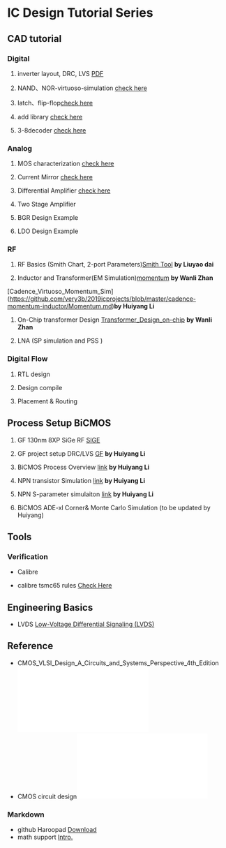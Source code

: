 # IC Design Tutorial Series




## CAD tutorial

### Digital
1. inverter layout, DRC, LVS [PDF](./inverter/t1_inverter.pdf)

1. NAND、NOR-virtuoso-simulation [check here](NAND、NOR-virtuoso-simulation/NAND与NOR的virtuoso仿真.md)

1. latch、flip-flop[check here](dff/dff-virtuoso-simulation.md)

1. add library [check here](https://github.com/very3b/Susee/blob/master/add%20library.md)

1. 3-8decoder [check here](3-8decoder.md)

### Analog

1. MOS characterization  [check here](nmos-analog.md)

1. Current Mirror  [check here](current-mirror.md)

1. Differential Amplifier [check here](differential-amplifier/differential-amplifier-big.md)

1. Two Stage Amplifier

1. BGR Design Example

1. LDO Design Example 




### RF 

1. RF Basics (Smith Chart, 2-port Parameters)[Smith Tool](https://github.com/very3b/Susee/blob/master/smith.md) **by Liuyao dai**

1. Inductor and Transformer(EM Simulation)[momentum](https://github.com/very3b/2019icprojects/blob/master/Simulation%20of%20an%20inductor%20using%20ADS/Procedure.md) **by Wanli Zhan**

[Cadence_Virtuoso_Momentum_Sim] 
(https://github.com/very3b/2019icprojects/blob/master/cadence-momentum-inductor/Momentum.md)**by Huiyang Li**

1. On-Chip transformer Design 
[Transformer_Design_on-chip](https://github.com/very3b/2019icprojects/blob/master/Design%20of%20transformer%20balun/Design%20of%20transformer%20balun.md)  **by Wanli Zhan**



1. LNA (SP simulation and PSS )


### Digital Flow

1. RTL design

1. Design compile

1. Placement & Routing

## Process Setup  BiCMOS
1. GF 130nm 8XP SiGe RF [SIGE](./srv/README.md)
1. GF project setup DRC/LVS [GF](https://github.com/very3b/2019icprojects/blob/master/setupDRC-LVS/cadence%20open%20PDK.md)  **by Huiyang Li**

1. BiCMOS Process Overview [link](https://github.com/very3b/2019icprojects/blob/master/KeypointDesignManual/keypoint.md )  **by Huiyang Li**

1. NPN transistor Simulation [link](https://github.com/very3b/2019icprojects/blob/master/npnbeta-verify.md)  **by Huiyang Li**

1. NPN S-parameter simulaiton  [link](https://github.com/very3b/2019icprojects/blob/master/KeypointDesignManual/SparameterConerMonte.md) **by Huiyang Li**

1. BiCMOS ADE-xl Corner& Monte Carlo Simulation (to be updated by Huiyang)

## Tools
### Verification
* Calibre
- calibre tsmc65 rules [Check Here](./cal/calibre.md)


## Engineering Basics
 - LVDS [Low-Voltage Differential Signaling (LVDS)](http://literature.cdn.keysight.com/litweb/pdf/5988-4797EN.pdf)
## Reference
- CMOS_VLSI_Design_A_Circuits_and_Systems_Perspective_4th_Edition ![ebook](./app/cmos_vlsi.pdf)
- CMOS circuit design![ebook](./app/baker.pdf)


### Markdown
- github Haroopad [Download](./app/Haroopad-v0.13.1-win-x64.zip)
- math support [Intro.](https://www.jianshu.com/p/1ff6e833e2e6)

